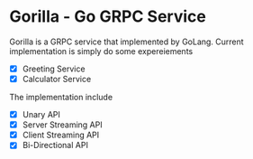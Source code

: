 # Gorilla - Go GRPC Service
Gorilla is a GRPC service that implemented by GoLang. Current implementation is simply do some expereiements

* [x] Greeting Service
* [x] Calculator Service

The implementation include

* [x] Unary API
* [x] Server Streaming API
* [x] Client Streaming API
* [x] Bi-Directional API